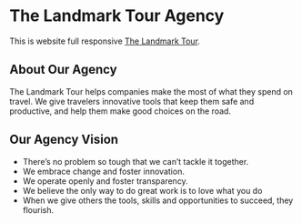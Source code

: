 # The Landmark Tour Agency

This is website full responsive [The Landmark Tour](https://the-landmark-tour.web.app/manageorder).

## About Our Agency
The Landmark Tour helps companies make the most of what they spend on travel. We give travelers innovative tools that keep them safe and productive, and help them make good choices on the road. 

##  Our Agency Vision
<ul>
<li>There’s no problem so tough that we can’t tackle it together.</li>
<li>We embrace change and foster innovation.</li>
<li>We operate openly and foster transparency. </li>
<li> We believe the only way to do great work is to love what you do</li>
<li>When we give others the tools, skills and opportunities to succeed, they flourish.</li>
</ul>

